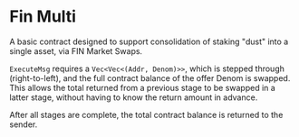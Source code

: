 # Fin Multi

A basic contract designed to support consolidation of staking "dust" into a single asset, via FIN Market Swaps.

`ExecuteMsg` requires a `Vec<Vec<(Addr, Denom)>>`, which is stepped through (right-to-left), and the full contract balance of the offer Denom is swapped. This allows the total returned from a previous stage to be swapped in a latter stage, without having to know the return amount in advance.

After all stages are complete, the total contract balance is returned to the sender.
